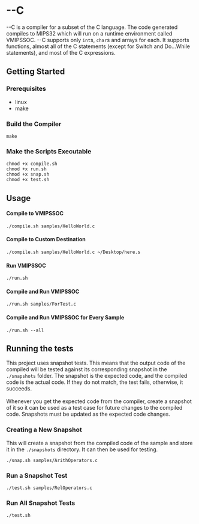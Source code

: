 # --C

--C is a compiler for a subset of the C language. The code generated compiles to MIPS32 which will run on a runtime environment called VMIPSSOC. --C supports only `int`s, `char`s and arrays for each. It supports functions, almost all of the C statements (except for Switch and Do...While statements), and most of the C expressions.

## Getting Started

### Prerequisites

- linux
- make

### Build the Compiler

```
make
```

### Make the Scripts Executable

```
chmod +x compile.sh
chmod +x run.sh
chmod +x snap.sh
chmod +x test.sh
```

## Usage

#### Compile to VMIPSSOC

```
./compile.sh samples/HelloWorld.c
```

#### Compile to Custom Destination

```
./compile.sh samples/HelloWorld.c ~/Desktop/here.s
```

#### Run VMIPSSOC

```
./run.sh
```

#### Compile and Run VMIPSSOC

```
./run.sh samples/ForTest.c
```

#### Compile and Run VMIPSSOC for Every Sample

```
./run.sh --all
```

## Running the tests

This project uses snapshot tests. This means that the output code of the compiled will be tested against its corresponding snapshot in the `./snapshots` folder. The snapshot is the expected code, and the compiled code is the actual code. If they do not match, the test fails, otherwise, it succeeds. </br></br>
Whenever you get the expected code from the compiler, create a snapshot of it so it can be used as a test case for future changes to the compiled code. Snapshots must be updated as the expected code changes. 

### Creating a New Snapshot

This will create a snapshot from the compiled code of the sample and store it in the `./snapshots` directory.  It can then be used for testing.

```
./snap.sh samples/ArithOperators.c
```

### Run a Snapshot Test


```
./test.sh samples/RelOperators.c
```

### Run All Snapshot Tests

```
./test.sh
```